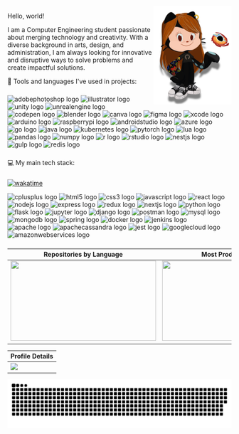 <img width="35%" align="right" src="img\octovii.png" />

Hello, world! 
<p> I am a Computer Engineering student passionate about merging technology and creativity. With a diverse background in arts, design, and administration, I am always looking for innovative and disruptive ways to solve problems and create impactful solutions.


<!--badges--->

<div align="left">
<p align="center"> </p>
<p align="left">🔧 Tools and languages I've used in projects:</p>

###

<div align="left">
  <img src="https://skillicons.dev/icons?i=ps" height="23" alt="adobephotoshop logo"  />
 
  <img src="https://cdn.jsdelivr.net/gh/devicons/devicon/icons/illustrator/illustrator-plain.svg" height="23" alt="illustrator logo"  />
 
  <img src="https://cdn.jsdelivr.net/gh/devicons/devicon/icons/unity/unity-original.svg" height="23" alt="unity logo"  />
 
  <img src="https://cdn.jsdelivr.net/gh/devicons/devicon/icons/unrealengine/unrealengine-original.svg" height="23" alt="unrealengine logo"  />
 
  <img src="https://cdn.jsdelivr.net/gh/devicons/devicon/icons/codepen/codepen-original.svg" height="23" alt="codepen logo"  />
 
  <img src="https://cdn.jsdelivr.net/gh/devicons/devicon/icons/blender/blender-original.svg" height="23" alt="blender logo"  />
 
  <img src="https://cdn.jsdelivr.net/gh/devicons/devicon/icons/canva/canva-original.svg" height="23" alt="canva logo"  />
 
  <img src="https://cdn.jsdelivr.net/gh/devicons/devicon/icons/figma/figma-original.svg" height="23" alt="figma logo"  />
 
  <img src="https://cdn.jsdelivr.net/gh/devicons/devicon/icons/xcode/xcode-original.svg" height="23" alt="xcode logo"  />
 
  <img src="https://cdn.jsdelivr.net/gh/devicons/devicon/icons/arduino/arduino-original.svg" height="23" alt="arduino logo"  />
 
  <img src="https://cdn.jsdelivr.net/gh/devicons/devicon/icons/raspberrypi/raspberrypi-original.svg" height="23" alt="raspberrypi logo"  />
 
  <img src="https://cdn.jsdelivr.net/gh/devicons/devicon/icons/androidstudio/androidstudio-original.svg" height="23" alt="androidstudio logo"  />
 
  <img src="https://cdn.jsdelivr.net/gh/devicons/devicon/icons/azure/azure-original.svg" height="23" alt="azure logo"  />
 
  <img src="https://cdn.jsdelivr.net/gh/devicons/devicon/icons/go/go-original.svg" height="23" alt="go logo"  />
 
  <img src="https://cdn.jsdelivr.net/gh/devicons/devicon/icons/java/java-original.svg" height="23" alt="java logo"  />
 
  <img src="https://cdn.jsdelivr.net/gh/devicons/devicon/icons/kubernetes/kubernetes-plain.svg" height="23" alt="kubernetes logo"  />
 
  <img src="https://cdn.jsdelivr.net/gh/devicons/devicon/icons/pytorch/pytorch-original.svg" height="23" alt="pytorch logo"  />
 
  <img src="https://cdn.jsdelivr.net/gh/devicons/devicon/icons/lua/lua-original.svg" height="23" alt="lua logo"  />
 
  <img src="https://cdn.jsdelivr.net/gh/devicons/devicon/icons/pandas/pandas-original.svg" height="23" alt="pandas logo"  />
 
  <img src="https://cdn.jsdelivr.net/gh/devicons/devicon/icons/numpy/numpy-original.svg" height="23" alt="numpy logo"  />
 
  <img src="https://cdn.jsdelivr.net/gh/devicons/devicon/icons/r/r-original.svg" height="23" alt="r logo"  />
 
  <img src="https://cdn.jsdelivr.net/gh/devicons/devicon/icons/rstudio/rstudio-original.svg" height="23" alt="rstudio logo"  />
 
  <img src="https://cdn.jsdelivr.net/gh/devicons/devicon/icons/nestjs/nestjs-original.svg" height="23" alt="nestjs logo"  />
 
  <img src="https://cdn.jsdelivr.net/gh/devicons/devicon/icons/gulp/gulp-plain.svg" height="23" alt="gulp logo"  />
 
  <img src="https://cdn.jsdelivr.net/gh/devicons/devicon/icons/redis/redis-original.svg" height="23" alt="redis logo"  />
</div>

###

<p align="left">💻 My main tech stack:</p>

###

<div align="left">
  
  [![wakatime](https://wakatime.com/badge/user/6d6db147-2dcb-4258-9a9c-df9f3613a25a.svg?style=for-the-badge)](https://wakatime.com/@6d6db147-2dcb-4258-9a9c-df9f3613a25a)
  
  <img src="https://img.shields.io/badge/C++-00599C?logo=cplusplus&logoColor=white&style=for-the-badge" height="25" alt="cplusplus logo"  />
 
  <img src="https://img.shields.io/badge/HTML5-E34F26?logo=html5&logoColor=white&style=for-the-badge" height="25" alt="html5 logo"  />
 
  <img src="https://img.shields.io/badge/CSS3-1572B6?logo=css3&logoColor=white&style=for-the-badge" height="25" alt="css3 logo"  />
 
  <img src="https://img.shields.io/badge/JavaScript-F7DF1E?logo=javascript&logoColor=black&style=for-the-badge" height="25" alt="javascript logo"  />
 
  <img src="https://img.shields.io/badge/React-61DAFB?logo=react&logoColor=black&style=for-the-badge" height="25" alt="react logo"  />
 
  <img src="https://img.shields.io/badge/Node.js-339933?logo=nodedotjs&logoColor=white&style=for-the-badge" height="25" alt="nodejs logo"  />
 
  <img src="https://img.shields.io/badge/Express-000000?logo=express&logoColor=white&style=for-the-badge" height="25" alt="express logo"  />
 
  <img src="https://img.shields.io/badge/Redux-764ABC?logo=redux&logoColor=white&style=for-the-badge" height="25" alt="redux logo"  />
 
  <img src="https://img.shields.io/badge/Next.js-000000?logo=nextdotjs&logoColor=white&style=for-the-badge" height="25" alt="nextjs logo"  />
 
  <img src="https://img.shields.io/badge/Python-3776AB?logo=python&logoColor=white&style=for-the-badge" height="25" alt="python logo"  />
 
  <img src="https://img.shields.io/badge/Flask-000000?logo=flask&logoColor=white&style=for-the-badge" height="25" alt="flask logo"  />
 
  <img src="https://img.shields.io/badge/Jupyter-F37626?logo=jupyter&logoColor=black&style=for-the-badge" height="25" alt="jupyter logo"  />
 
  <img src="https://img.shields.io/badge/Django-092E20?logo=django&logoColor=white&style=for-the-badge" height="25" alt="django logo"  />
 
  <img src="https://img.shields.io/badge/Postman-FF6C37?logo=postman&logoColor=black&style=for-the-badge" height="25" alt="postman logo"  />
 
  <img src="https://img.shields.io/badge/MySQL-4479A1?logo=mysql&logoColor=white&style=for-the-badge" height="25" alt="mysql logo"  />
 
  <img src="https://img.shields.io/badge/MongoDB-47A248?logo=mongodb&logoColor=white&style=for-the-badge" height="25" alt="mongodb logo"  />
 
  <img src="https://img.shields.io/badge/Spring-6DB33F?logo=spring&logoColor=black&style=for-the-badge" height="25" alt="spring logo"  />
 
  <img src="https://img.shields.io/badge/Docker-2496ED?logo=docker&logoColor=white&style=for-the-badge" height="25" alt="docker logo"  />
 
  <img src="https://img.shields.io/badge/Jenkins-D24939?logo=jenkins&logoColor=white&style=for-the-badge" height="25" alt="jenkins logo"  />
 
  <img src="https://img.shields.io/badge/Apache-D22128?logo=apache&logoColor=white&style=for-the-badge" height="25" alt="apache logo"  />
 
  <img src="https://img.shields.io/badge/Apache Cassandra-1287B1?logo=apachecassandra&logoColor=white&style=for-the-badge" height="25" alt="apachecassandra logo"  />
 
  <img src="https://img.shields.io/badge/Jest-C21325?logo=jest&logoColor=white&style=for-the-badge" height="25" alt="jest logo"  />
 
  <img src="https://img.shields.io/badge/Google Cloud-4285F4?logo=googlecloud&logoColor=white&style=for-the-badge" height="25" alt="googlecloud logo"  />
 
  <img src="https://img.shields.io/badge/Amazon AWS-232F3E?logo=amazonaws&logoColor=white&style=for-the-badge" height="25" alt="amazonwebservices logo"  />
</div>

###


</div>







<!--Stats table -->
| Repositories by Language | Most Productive Time | Most Committed Language |
|---------------------------|----------------------|--------------------------|
| <img width="327" height="180em" src="http://github-profile-summary-cards.vercel.app/api/cards/repos-per-language?username=pfrsch&theme=apprentice"> | <img width="327" height="180em" src="http://github-profile-summary-cards.vercel.app/api/cards/productive-time?username=pfrsch&theme=apprentice"> | <img width="327" height="180em" src="http://github-profile-summary-cards.vercel.app/api/cards/most-commit-language?username=pfrsch&theme=apprentice"> |

| **Profile Details**                                                                                                 |
|--------------------------------------------------------------------------------------------------------------------|
| <img width="981px" height="" src="http://github-profile-summary-cards.vercel.app/api/cards/profile-details?username=pfrsch&theme=apprentice"> |

<!--Stats --
<div align="">
<!-- repos-per-language --
   <img width="327" height="180em" src="http://github-profile-summary-cards.vercel.app/api/cards/repos-per-language?username=pfrsch&theme=apprentice">
<!-- productive-time --
   <img width="327" height="180em" src="http://github-profile-summary-cards.vercel.app/api/cards/productive-time?username=pfrsch&theme=apprentice">
<!-- most-commit-language --
   <img width="327" height="180em" src="http://github-profile-summary-cards.vercel.app/api/cards/most-commit-language?username=pfrsch&theme=apprentice">
 <!-- profile-details --
   <img width="900px" src="http://github-profile-summary-cards.vercel.app/api/cards/profile-details?username=pfrsch&theme=apprentice">
 </div>


<!-- Studies -->

<!--Projects--
<div align="" width"10%">
  <a href="https://github.com/pfrsch/cipherun">
    <img align="" width="40%" src="https://github-readme-stats.vercel.app/api/pin/?username=pfrsch&repo=cipherun" />
  </a>
  <a href="https://github.com/pfrsch/cipherun">
    <img align="" width="40%"  src="https://github-readme-stats.vercel.app/api/pin/?username=pfrsch&repo=cipherun" />
  </a>
</div>



<!-- snake -->
<img src="https://raw.githubusercontent.com/pfrsch/pfrsch/output/snake.svg" alt="Snake animation" />

###

